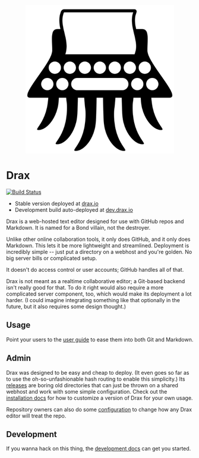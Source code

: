 <p align="center">
  <img src="./src/assets/images/DraxLogoSimple.svg" width="400px">
</p>

# Drax
[![Build Status](https://travis-ci.org/sjml/drax.svg?branch=master)](https://travis-ci.org/sjml/drax)

* Stable version deployed at [drax.io](https://drax.io)
* Development build auto-deployed at [dev.drax.io](https://dev.drax.io)

Drax is a web-hosted text editor designed for use with GitHub repos and Markdown. It is named for a Bond villain, not the destroyer.

Unlike other online collaboration tools, it only does GitHub, and it only does Markdown. This lets it be more lightweight and streamlined. Deployment is incredibly simple -- just put a directory on a webhost and you're golden. No big server bills or complicated setup. 

It doesn't do access control or user accounts; GitHub handles all of that. 

Drax is not meant as a realtime collaborative editor; a Git-based backend isn't really good for that. To do it right would also require a more complicated server component, too, which would make its deployment a lot harder. (I could imagine integrating something like that optionally in the future, but it also requires some design thought.)


## Usage
Point your users to the [user guide](./src/assets/pages/user_guide.md) to ease them into both Git and Markdown. 


## Admin
Drax was designed to be easy and cheap to deploy. (It even goes so far as to use the oh-so-unfashionable hash routing to enable this simplicity.) Its [releases](https://github.com/sjml/drax/releases) are boring old directories that can just be thrown on a shared webhost and work with some simple configuration. Check out the [installation docs](./devdocs/Administration.md#installation) for how to customize a version of Drax for your own usage. 

Repository owners can also do some [configuration](./devdocs/Administration.md#repository-configuration) to change how any Drax editor will treat the repo. 

## Development
If you wanna hack on this thing, the [development docs](./devdocs/Developing.md) can get you started. 
